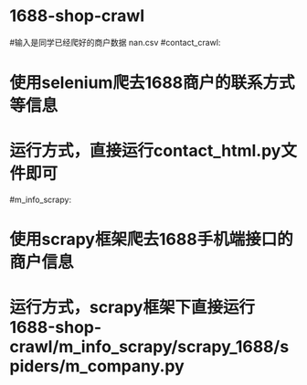 # 1688-shop-crawl

#输入是同学已经爬好的商户数据 nan.csv
#contact_crawl: 
#	使用selenium爬去1688商户的联系方式等信息
#	运行方式，直接运行contact_html.py文件即可
#m_info_scrapy: 
#	使用scrapy框架爬去1688手机端接口的商户信息
#	运行方式，scrapy框架下直接运行1688-shop-crawl/m_info_scrapy/scrapy_1688/spiders/m_company.py
	